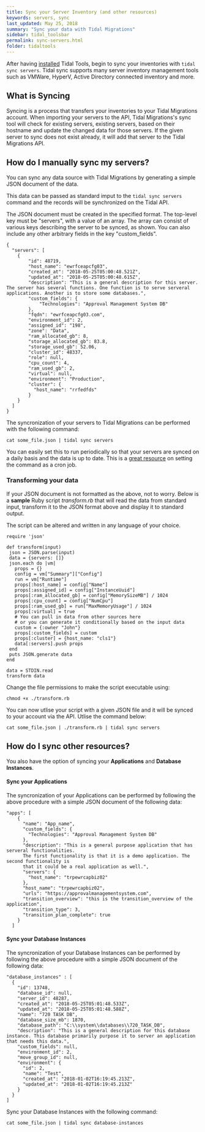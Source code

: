 ```yaml
---
title: Sync your Server Inventory (and other resources)
keywords: servers, sync
last_updated: May 25, 2018
summary: "Sync your data with Tidal Migrations"
sidebar: tidal_toolsbar
permalink: sync-servers.html
folder: tidaltools
---
```


After having [installed](tidal-tools.html#install) Tidal Tools, begin to sync your inventories with `tidal sync servers`. Tidal sync supports many server inventory management tools such as 
VMWare, HyperV, Active Directory connected inventory and more.

## What is Syncing

Syncing is a process that transfers your inventories to your Tidal Migrations account.
When importing your servers to the API, Tidal Migrations's sync tool will check for existing servers, existing servers, based on their hostname
and update the changed data for those servers.
If the given server to sync does not exist already, it will add that server to the Tidal Migrations API.


## How do I manually sync my servers?

You can sync any data source with Tidal Migrations by generating a simple JSON document of the data.

This data can be passed as standard imput to the `tidal sync servers` command and the records will be
synchronized on the Tidal API.


The JSON document must be created in the specified format. The top-level key must be "servers",
with a value of an array. The array can consist of various keys describing the server to be synced, as shown.
You can also include any other arbitrary fields in the key "custom_fields".

```
{
  "servers": [
    {
        "id": 48719,
        "host_name": "ewrfceapcfg03",
        "created_at": "2018-05-25T05:00:48.521Z",
        "updated_at": "2018-05-25T05:00:48.615Z",
        "description": "This is a general description for this server. The server has several functions. One function is to serve serveral applications. Another is to store some databases.",
        "custom_fields": {
            "Technologies": "Approval Management System DB"
        },
        "fqdn": "ewrfceapcfg03.com",
        "environment_id": 2,
        "assigned_id": "198",
        "zone": "Data",
        "ram_allocated_gb": 8,
        "storage_allocated_gb": 83.8,
        "storage_used_gb": 52.06,
        "cluster_id": 48337,
        "role": null,
        "cpu_count": 4,
        "ram_used_gb": 2,
        "virtual": null,
        "environment": "Production",
        "cluster": {
          "host_name": "rrfedfds"
        }
    }
  ]
}

```
The syncronization of your servers to Tidal Migrations can be performed with the following command:

`` cat some_file.json | tidal sync servers ``


You can easily set this to run periodically so that your servers are synced on a daily basis and the data is up to date.
This is a [great resource](https://www.digitalocean.com/community/tutorials/how-to-use-cron-to-automate-tasks-on-a-vps)
on setting the command as a cron job.

### Transforming your data

If your JSON document is not formatted as the above, not to worry. Below is a **sample** Ruby script _transform.rb_ that will read the data
from standard input, transform it to the JSON format above and display it to standard output.

The script can be altered and written in any language of your choice.

```
require 'json'

def transform(input)
 json = JSON.parse(input)
 data = {servers: []}
 json.each do |vm|
   props = {}
   config = vm["Summary"]["Config"]
   run = vm["Runtime"]
   props[:host_name] = config["Name"]
   props[:assigned_id] = config["InstanceUuid"]
   props[:ram_allocated_gb] = config["MemorySizeMB"] / 1024
   props[:cpu_count] = config["NumCpu"]
   props[:ram_used_gb] = run["MaxMemoryUsage"] / 1024
   props[:virtual] = true
   # You can pull in data from other sources here
   # or you can generate it conditionally based on the input data
   custom = {:owner "John"}
   props[:custom_fields] = custom
   props[:cluster] = {host_name: "cls1"}
   data[:servers].push props
 end
 puts JSON.generate data
end

data = STDIN.read
transform data

```

Change the file permissions to make the script executable using:

``` chmod +x ./transform.rb ```

You can now utlise your script with a given JSON file and it will be synced to your account via the API. Utlise the command below:

``` cat some_file.json | ./transform.rb | tidal sync servers ```

## How do I sync other resources?

You also have the option of syncing your **Applications** and **Database Instances**.

#### Sync your Applications

The syncronization of your Applications can be performed by following the above procedure with a simple JSON document of the following data:

```
"apps": [
    {
      "name": "App_name",
      "custom_fields": {
        "Technologies": "Approval Management System DB"
      },
      "description": "This is a general purpose application that has serveral functionalities. 
      The first functionality is that it is a demo application. The second functionality is 
      that it could be a real application as well.",
      "servers": {
        "host_name": "trpewrcapbiz02"
      },
      "host_name": "trpewrcapbiz02",
      "urls": "https://approvalmanagementsystem.com",
      "transition_overview": "this is the transition_overview of the application",
      "transition_type": 3,
      "transition_plan_complete": true
    }
  ]
```
#### Sync your Database Instances

The syncronization of your Database Instances can be performed by following the above procedure with a simple JSON document of the following data:

```
"database_instances" : [
  {
    "id": 13748,
    "database_id": null,
    "server_id": 48287,
    "created_at": "2018-05-25T05:01:48.533Z",
    "updated_at": "2018-05-25T05:01:48.588Z",
    "name": "720 TASK DB",
    "database_size_mb": 1870,
    "database_path": "C:\\system\\databases\\720_TASK_DB",
    "description": "This is a general description for this database instance. This database primarily purpose it to server an application that needs this data.",
    "custom_fields": null,
    "environment_id": 2,
    "move_group_id": null,
    "environment": {
      "id": 2,
      "name": "Test",
      "created_at": "2018-01-02T16:19:45.213Z",
      "updated_at": "2018-01-02T16:19:45.213Z"
    }
  }
]
```

Sync your Database Instances with the following command:

`` cat some_file.json | tidal sync database-instances ``